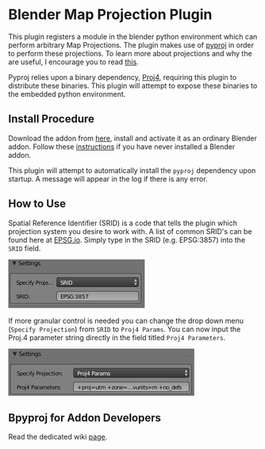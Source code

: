 # Blender Map Projection Plugin

This plugin registers a module in the blender python environment which can perform arbitrary Map Projections. The plugin makes use of [pyproj](https://github.com/jswhit/pyproj) in order to perform these projections. To learn more about projections and why the are useful, I encourage you to read [this](http://desktop.arcgis.com/en/arcmap/10.3/guide-books/map-projections/what-are-map-projections.htm#GUID-57EBA564-3106-4CD0-94AB-FA43C1320523).

Pyproj relies upon a binary dependency, [Proj4](http://proj4.org/), requiring this plugin to distribute these binaries. This plugin will attempt to expose these binaries to the embedded python environment.

## Install Procedure

Download the addon from [here](https://github.com/JeremyBYU/bpyproj/releases/download/v1.0.0/bpyproj.zip), install and activate it as an ordinary Blender addon. Follow these [instructions](https://blendersensei.com/definitive-guide-to-installing-blender-addons/) if you have never installed a Blender addon.

This plugin will attempt to automatically install the `pyproj` dependency upon startup. A message will appear in the log if there is any error.

## How to Use

Spatial Reference Identifier (SRID) is a code that tells the plugin which projection system you desire to work with. A list of common SRID's can be found here at [EPSG.io](http://epsg.io/). Simply type in the SRID (e.g. EPSG:3857) into the `SRID` field.

![Settings](imgs/settings.png)

If more granular control is needed you can change the drop down menu (`Specify Projection`) from `SRID` to `Proj4 Params`. You can now input the Proj.4 parameter string directly in the field titled `Proj4 Parameters`.

![Settings](imgs/settings_proj4.png)

## Bpyproj for Addon Developers
Read the dedicated wiki [page](https://github.com/JeremyBYU/bpyproj/wiki/bpyproj-for-addon-developers).
